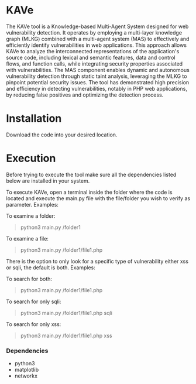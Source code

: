 # KAVe

The KAVe tool is a Knowledge-based Multi-Agent System designed for web vulnerability detection. It operates by employing a multi-layer knowledge graph (MLKG) combined with a multi-agent system (MAS) to effectively and efficiently identify vulnerabilities in web applications. This approach allows KAVe to analyze the interconnected representations of the application's source code, including lexical and semantic features, data and control flows, and function calls, while integrating security properties associated with vulnerabilities. The MAS component enables dynamic and autonomous vulnerability detection through static taint analysis, leveraging the MLKG to pinpoint potential security issues. The tool has demonstrated high precision and efficiency in detecting vulnerabilities, notably in PHP web applications, by reducing false positives and optimizing the detection process.

# Installation

Download the code into your desired location.

# Execution

Before trying to execute the tool make sure all the dependencies listed below are installed in your system.

To execute KAVe, open a terminal inside the folder where the code is located and execute the main.py file with the file/folder you wish to verify as parameter. Examples:

To examine a folder:
> python3 main.py /folder1 <br>

To examine a file:
> python3 main.py /folder1/file1.php <br>

There is the option to only look for a specific type of vulnerability either xss or sqli, the default is both. Examples:

To search for both:
> python3 main.py /folder1/file1.php <br>

To search for only sqli:
> python3 main.py /folder1/file1.php sqli <br>

To search for only xss:
> python3 main.py /folder1/file1.php xss <br>

### Dependencies
- python3
- matplotlib
- networkx
